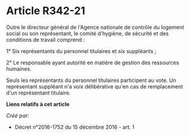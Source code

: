# Article R342-21

Outre le directeur général de l'Agence nationale de contrôle du logement social ou son représentant, le comité d'hygiène, de
sécurité et des conditions de travail comprend : 

1° Six représentants du personnel titulaires et six suppléants ; 

2° Le responsable ayant autorité en matière de gestion des ressources humaines. 

Seuls les représentants du personnel titulaires participent au vote. Un représentant suppléant n'a voix délibérative qu'en
cas de remplacement d'un représentant titulaire.

**Liens relatifs à cet article**

_Créé par_:

  - Décret n°2016-1752 du 15 décembre 2016 - art. 1
